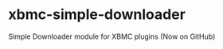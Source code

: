 xbmc-simple-downloader
======================

Simple Downloader module for XBMC plugins (Now on GitHub)